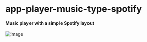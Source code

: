 # app-player-music-type-spotify
#### Music player with a simple Spotify layout

![image](https://github.com/user-attachments/assets/4bea2882-1ed2-4749-b14a-c01ab12b1b1a)
